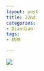 ```yaml
---
layout: post
title: 22nd
categories:
- Diandian
tags:
- 精神

---
```

<p><img src="http://m3.img.srcdd.com/farm4/d/2012/1005/16/95854891A302EAAC5AC027A53D3B65A5_B500_900_500_242.PNG" /><br /></p>